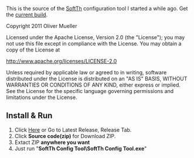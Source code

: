 This is the source of the [SoftTh](http://www.softth.net/?page=home) configuration tool I started a while ago. Get the   [current build](http://www.mechatronics4you.com/wp-content/plugins/download-monitor/download.php?id=13).

Copyright 2011 Oliver Mueller

Licensed under the Apache License, Version 2.0 (the "License");
you may not use this file except in compliance with the License.
You may obtain a copy of the License at

   http://www.apache.org/licenses/LICENSE-2.0

Unless required by applicable law or agreed to in writing, software
distributed under the License is distributed on an "AS IS" BASIS,
WITHOUT WARRANTIES OR CONDITIONS OF ANY KIND, either express or implied.
See the License for the specific language governing permissions and
limitations under the License.

## Install & Run	
1. Click [Here](https://github.com/icaros7/SoftThConfigTool/releases/latest) or Go to Latest Release, Release Tab.	
2. Click **Source code(zip)** for Download ZIP.	
3. Extact ZIP **anywhere you want**	
4. Just run "**SoftTh Config Tool\SoftTh Config Tool.exe**"